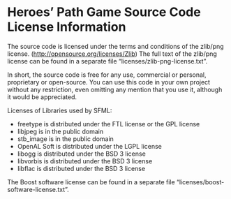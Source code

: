 # Heroes’ Path Game Source Code License Information

The source code is licensed under the terms and conditions of the zlib/png license.  (http://opensource.org/licenses/Zlib)  The full text of the zlib/png license can be found in a separate file “licenses/zlib-png-license.txt”.

In short, the source code is free for any use, commercial or personal, proprietary or open-source.  You can use this code in your own project without any restriction, even omitting any mention that you use it, although it would be appreciated.

Licenses of Libraries used by SFML:
 * freetype is distributed under the FTL license or the GPL license
 * libjpeg is in the public domain
 * stb_image is in the public domain
 * OpenAL Soft is distributed under the LGPL license
 * libogg is distributed under the BSD 3 license
 * libvorbis is distributed under the BSD 3 license
 * libflac is distributed under the BSD 3 license

The Boost software license can be found in a separate file “licenses/boost-software-license.txt”.
